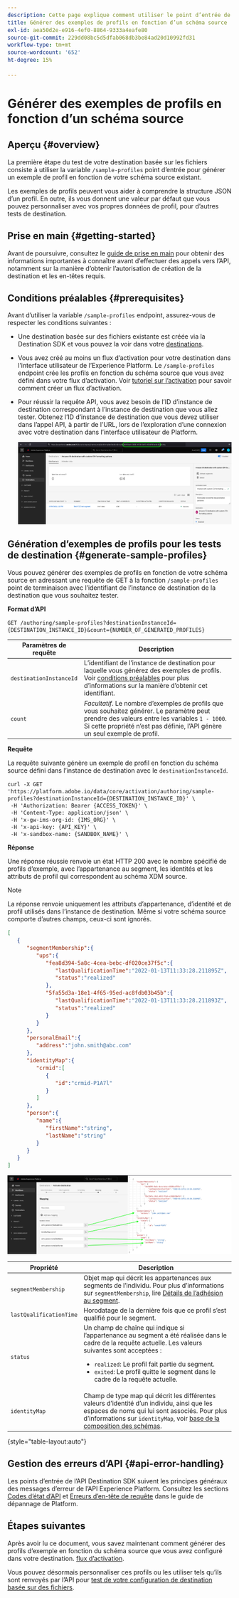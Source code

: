 ```yaml
---
description: Cette page explique comment utiliser le point d’entrée de l’API /sample-profiles depuis Destination SDK pour générer des profils d’exemple basés sur un schéma source. Vous pouvez utiliser ces exemples de profils pour tester votre configuration de destination basée sur des fichiers.
title: Générer des exemples de profils en fonction d’un schéma source
exl-id: aea50d2e-e916-4ef0-8864-9333a4eafe80
source-git-commit: 229dd08bc5d5dfab068db3be84ad20d10992fd31
workflow-type: tm+mt
source-wordcount: '652'
ht-degree: 15%

---
```


# Générer des exemples de profils en fonction d’un schéma source

## Aperçu {#overview}

La première étape du test de votre destination basée sur les fichiers consiste à utiliser la variable `/sample-profiles` point d’entrée pour générer un exemple de profil en fonction de votre schéma source existant.

Les exemples de profils peuvent vous aider à comprendre la structure JSON d’un profil. En outre, ils vous donnent une valeur par défaut que vous pouvez personnaliser avec vos propres données de profil, pour d’autres tests de destination.

## Prise en main {#getting-started}

Avant de poursuivre, consultez le [guide de prise en main](./getting-started.md) pour obtenir des informations importantes à connaître avant d’effectuer des appels vers l’API, notamment sur la manière d’obtenir l’autorisation de création de la destination et les en-têtes requis.

## Conditions préalables {#prerequisites}

Avant d’utiliser la variable `/sample-profiles` endpoint, assurez-vous de respecter les conditions suivantes :

* Une destination basée sur des fichiers existante est créée via la Destination SDK et vous pouvez la voir dans votre [destinations](../ui/destinations-workspace.md).
* Vous avez créé au moins un flux d’activation pour votre destination dans l’interface utilisateur de l’Experience Platform. Le `/sample-profiles` endpoint crée les profils en fonction du schéma source que vous avez défini dans votre flux d’activation. Voir [tutoriel sur l’activation](../ui/activate-batch-profile-destinations.md) pour savoir comment créer un flux d’activation.
* Pour réussir la requête API, vous avez besoin de l’ID d’instance de destination correspondant à l’instance de destination que vous allez tester. Obtenez l’ID d’instance de destination que vous devez utiliser dans l’appel API, à partir de l’URL, lors de l’exploration d’une connexion avec votre destination dans l’interface utilisateur de Platform.

   ![Image de l’interface utilisateur montrant comment obtenir l’ID d’instance de destination à partir de l’URL.](assets/get-destination-instance-id.png)

## Génération d’exemples de profils pour les tests de destination {#generate-sample-profiles}

Vous pouvez générer des exemples de profils en fonction de votre schéma source en adressant une requête de GET à la fonction `/sample-profiles` point de terminaison avec l’identifiant de l’instance de destination de la destination que vous souhaitez tester.

**Format d’API**

```http
GET /authoring/sample-profiles?destinationInstanceId={DESTINATION_INSTANCE_ID}&count={NUMBER_OF_GENERATED_PROFILES}
```

| Paramètres de requête | Description |
| -------- | ----------- |
| `destinationInstanceId` | L’identifiant de l’instance de destination pour laquelle vous générez des exemples de profils. Voir [conditions préalables](#prerequisites) pour plus d’informations sur la manière d’obtenir cet identifiant. |
| `count` | *Facultatif*. Le nombre d’exemples de profils que vous souhaitez générer. Le paramètre peut prendre des valeurs entre les variables `1 - 1000`. Si cette propriété n’est pas définie, l’API génère un seul exemple de profil. |

**Requête**

La requête suivante génère un exemple de profil en fonction du schéma source défini dans l’instance de destination avec le `destinationInstanceId`.

```shell
curl -X GET 'https://platform.adobe.io/data/core/activation/authoring/sample-profiles?destinationInstanceId={DESTINATION_INSTANCE_ID}' \
 -H 'Authorization: Bearer {ACCESS_TOKEN}' \
 -H 'Content-Type: application/json' \
 -H 'x-gw-ims-org-id: {IMS_ORG}' \
 -H 'x-api-key: {API_KEY}' \
 -H 'x-sandbox-name: {SANDBOX_NAME}' \
```

**Réponse**

Une réponse réussie renvoie un état HTTP 200 avec le nombre spécifié de profils d’exemple, avec l’appartenance au segment, les identités et les attributs de profil qui correspondent au schéma XDM source.

>[!NOTE]
>
> La réponse renvoie uniquement les attributs d’appartenance, d’identité et de profil utilisés dans l’instance de destination. Même si votre schéma source comporte d’autres champs, ceux-ci sont ignorés.

```json
[
   {
      "segmentMembership":{
         "ups":{
            "fea8d394-5a8c-4cea-bebc-df020ce37f5c":{
               "lastQualificationTime":"2022-01-13T11:33:28.211895Z",
               "status":"realized"
            },
            "5fa55d3a-18e1-4f65-95ed-ac8fdb03b45b":{
               "lastQualificationTime":"2022-01-13T11:33:28.211893Z",
               "status":"realized"
            }
         }
      },
      "personalEmail":{
         "address":"john.smith@abc.com"
      },
      "identityMap":{
         "crmid":[
            {
               "id":"crmid-P1A7l"
            }
         ]
      },
      "person":{
         "name":{
            "firstName":"string",
            "lastName":"string"
         }
      }
   }
]
```

![Image montrant le mappage de l’interface utilisateur aux champs à partir de la réponse de l’API.](assets/sample-api-response-mapping.png)

| Propriété | Description |
| -------- | ----------- |
| `segmentMembership` | Objet map qui décrit les appartenances aux segments de l’individu. Pour plus d’informations sur `segmentMembership`, lire [Détails de l’adhésion au segment](../../xdm/field-groups/profile/segmentation.md). |
| `lastQualificationTime` | Horodatage de la dernière fois que ce profil s’est qualifié pour le segment. |
| `status` | Un champ de chaîne qui indique si l’appartenance au segment a été réalisée dans le cadre de la requête actuelle. Les valeurs suivantes sont acceptées : <ul><li>`realized`: Le profil fait partie du segment.</li><li>`exited`: Le profil quitte le segment dans le cadre de la requête actuelle.</li></ul> |
| `identityMap` | Champ de type map qui décrit les différentes valeurs d’identité d’un individu, ainsi que les espaces de noms qui lui sont associés. Pour plus d’informations sur `identityMap`, voir [base de la composition des schémas](../../xdm/schema/composition.md#identityMap). |

{style="table-layout:auto"}

## Gestion des erreurs d’API {#api-error-handling}

Les points d’entrée de l’API Destination SDK suivent les principes généraux des messages d’erreur de l’API Experience Platform. Consultez les sections [Codes dʼétat d’API](../../landing/troubleshooting.md#api-status-codes) et [Erreurs dʼen-tête de requête](../../landing/troubleshooting.md#request-header-errors) dans le guide de dépannage de Platform.

## Étapes suivantes

Après avoir lu ce document, vous savez maintenant comment générer des profils d’exemple en fonction du schéma source que vous avez configuré dans votre destination. [flux d’activation](../ui/activate-batch-profile-destinations.md).

Vous pouvez désormais personnaliser ces profils ou les utiliser tels qu’ils sont renvoyés par l’API pour [test de votre configuration de destination basée sur des fichiers](file-based-destination-testing-api.md).
